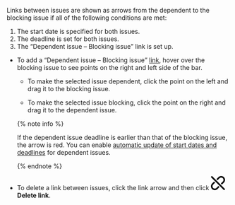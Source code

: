 Links between issues are shown as arrows from the dependent to the blocking issue if all of the following conditions are met:

   1. The start date is specified for both issues.
   1. The deadline is set for both issues.
   1. The <q>Dependent issue – Blocking issue</q> link is set up.

* To add a <q>Dependent issue – Blocking issue</q> [link](../../tracker/user/links.md), hover over the blocking issue to see points on the right and left side of the bar.

   * To make the selected issue dependent, click the point on the left and drag it to the blocking issue.

   * To make the selected issue blocking, click the point on the right and drag it to the dependent issue.

   {% note info %}

   If the dependent issue deadline is earlier than that of the blocking issue, the arrow is red. You can enable [automatic update of start dates and deadlines](#timing) for dependent issues.

   {% endnote %}

* To delete a link between issues, click the link arrow and then click ![](../../_assets/tracker/svg/del-link.svg) **Delete link**.
